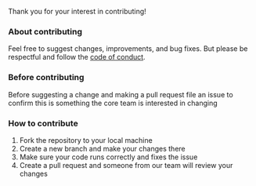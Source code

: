 Thank you for your interest in contributing!

### About contributing
Feel free to suggest changes, improvements, and bug fixes. But please be respectful and follow the [code of conduct](CODE_OF_CONDUCT.md).

### Before contributing
Before suggesting a change and making a pull request file an issue to confirm this is something the core team is interested in changing

### How to contribute
1. Fork the repository to your local machine
2. Create a new branch and make your changes there
3. Make sure your code runs correctly and fixes the issue
4. Create a pull request and someone from our team will review your changes

